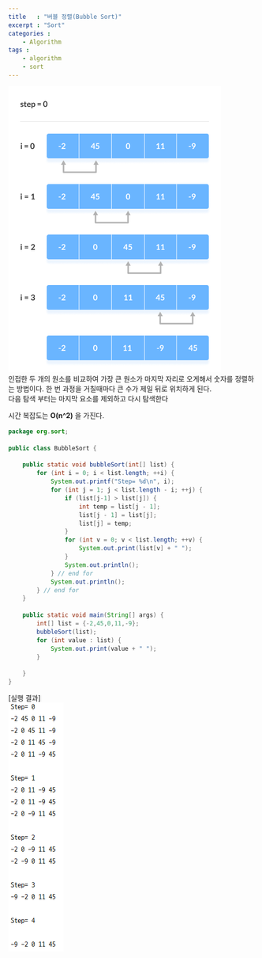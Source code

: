 ```yaml
---
title   : "버블 정렬(Bubble Sort)"
excerpt : "Sort"
categories : 
    - Algorithm
tags : 
    - algorithm
    - sort
---
```

![bubble](/assets/img/algorithm/Bubble-sort.png)  
인접한 두 개의 원소를 비교하여 가장 큰 원소가 마지막 자리로 오게해서 숫자를 정렬하는 방법이다. 
한 번 과정을 거칠때마다 큰 수가 제일 뒤로 위치하게 된다.  
다음 탐색 부터는 마지막 요소를 제외하고 다시 탐색한다

시간 복잡도는 __O(n^2)__ 을 가진다.

```java
package org.sort;

public class BubbleSort {

    public static void bubbleSort(int[] list) {
        for (int i = 0; i < list.length; ++i) {
            System.out.printf("Step= %d\n", i);
            for (int j = 1; j < list.length - i; ++j) {
                if (list[j-1] > list[j]) {
                    int temp = list[j - 1];
                    list[j - 1] = list[j];
                    list[j] = temp;
                }
                for (int v = 0; v < list.length; ++v) {
                    System.out.print(list[v] + " ");
                }
                System.out.println();
            } // end for
            System.out.println();
        } // end for
    }

    public static void main(String[] args) {
        int[] list = {-2,45,0,11,-9};
        bubbleSort(list);
        for (int value : list) {
            System.out.print(value + " ");
        }

    }
}
```

[실행 결과]  
![result](../../assets/img/algorithm/result.PNG)